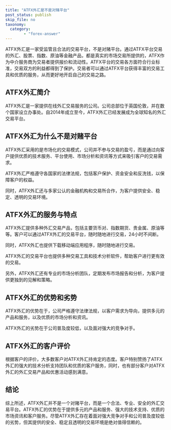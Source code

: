 ```yaml
---
title: "ATFX外汇是不是对赌平台"
post_status: publish
skip_file: no
taxonomy:
  category:
        - "forex-answer"
---
```


ATFX外汇是一家受监管且合法的交易平台，不是对赌平台。通过ATFX平台交易的外汇、股票、指数、原油等金融产品，都是真实的市场交易所提供的，ATFX作为中介服务商为交易者提供报价和流动性。ATFX平台的交易各方面符合行业标准，交易双方的利益都得到了保护。交易者可以通过ATFX平台获得丰富的交易工具和优质的服务，从而更好地开启自己的交易之路。

## ATFX外汇简介

ATFX外汇是一家提供在线外汇交易服务的公司。公司总部位于英国伦敦，并在数个国家设立办事处。自2014年成立至今，ATFX外汇已经发展成为全球知名的外汇交易平台。

## ATFX外汇为什么不是对赌平台

ATFX外汇采用的是市场化的交易模式，公司并不参与交易的盈亏，而是通过向客户提供优质的技术服务、平台使用、市场分析和资讯等方式来吸引客户的交易需求。

ATFX外汇严格遵守各国家的法律法规，包括客户保护、资金安全和反洗钱，以保障客户的权益。

同时，ATFX外汇还与多家公认的金融机构和交易所合作，为客户提供安全、稳定、透明的交易环境。

## ATFX外汇的服务与特点

ATFX外汇提供多种外汇交易产品，包括主要货币对、指数期货、贵金属、原油等等。客户可以通过ATFX外汇的交易平台，随时随地进行交易，24小时不间断。

同时，ATFX外汇也提供下载移动端应用程序，随时随地进行交易。

ATFX外汇的交易平台也提供多种交易工具和技术分析软件，帮助客户进行更有效的交易。

另外，ATFX外汇还有专业的市场分析团队，定期发布市场报告和分析，为客户提供更独到的见解和策略。

## ATFX外汇的优势和劣势

ATFX外汇的优势在于，公司严格遵守法律法规，以客户需求为导向，提供多元的产品和服务，以及优质的市场分析和资讯。

ATFX外汇的劣势在于公司普及度较低，以及面对强大的竞争对手。

## ATFX外汇的客户评价

根据客户的评价，大多数客户对ATFX外汇持肯定的态度。客户特别赞扬了ATFX外汇的强大的技术分析支持团队和优质的客户服务，同时，也有部分客户对ATFX外汇的外汇交易产品和优惠活动感到满意。

## 结论

综上所述，ATFX外汇并不是一个对赌平台，而是一个合法、专业、安全的外汇交易平台。ATFX外汇的优势在于提供多元的产品和服务、强大的技术支持、优质的市场资讯和客户服务。尽管ATFX外汇存在着面对强大竞争对手和公司普及度较低的劣势，但其提供的安全、稳定且透明的交易环境是绝对值得信赖的。 
